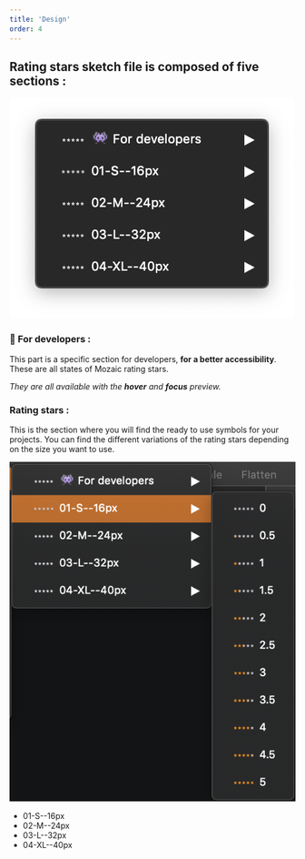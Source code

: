 ```yaml
---
title: 'Design'
order: 4
---
```


## Rating stars sketch file is composed of five sections :

![preferences](ratingStars--sketch-menu.png)

### 👾 For developers :

This part is a specific section for developers, **for a better accessibility**. These are all states of Mozaic rating stars.

_They are all available with the **hover** and **focus** preview._

### Rating stars :

This is the section where you will find the ready to use symbols for your projects. You can find the different variations of the rating stars depending on the size you want to use.

![ratingStars-symbols](ratingStars-symbols.png)

- 01-S--16px
- 02-M--24px
- 03-L--32px
- 04-XL--40px
